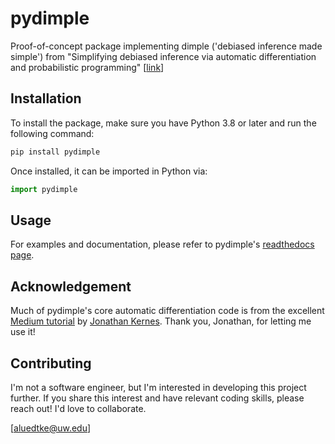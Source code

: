 # pydimple

Proof-of-concept package implementing dimple ('debiased inference made simple') from "Simplifying debiased inference via automatic differentiation and probabilistic programming" [[link](https://arxiv.org/abs/2405.08675)]

## Installation

To install the package, make sure you have Python 3.8 or later and run the following command:

```bash
pip install pydimple
```

Once installed, it can be imported in Python via:

```Python
import pydimple
```

## Usage

For examples and documentation, please refer to pydimple's [readthedocs page](https://pydimple.readthedocs.io/en/latest/).

## Acknowledgement

Much of pydimple's core automatic differentiation code is from the excellent [Medium tutorial](https://towardsdatascience.com/build-your-own-automatic-differentiation-program-6ecd585eec2a) by [Jonathan Kernes](https://jmkernes.github.io/). Thank you, Jonathan, for letting me use it!

## Contributing

I'm not a software engineer, but I'm interested in developing this project further. If you share this interest and have relevant coding skills, please reach out! I'd love to collaborate.

\[[aluedtke@uw.edu](mailto:aluedtke@uw.edu)\]
